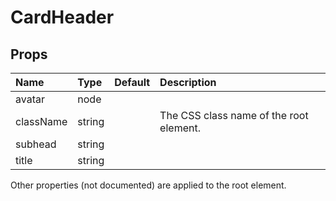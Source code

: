 CardHeader
==========



Props
-----


| Name | Type | Default | Description |
|:-----|:-----|:--------|:------------|
| avatar | node |  |  |
| className | string |  | The CSS class name of the root element. |
| subhead | string |  |  |
| title | string |  |  |

Other properties (not documented) are applied to the root element.
